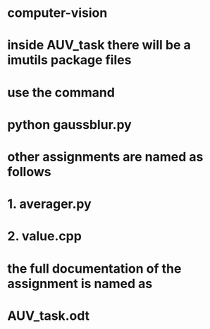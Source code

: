 # computer-vision
# inside AUV_task there will be a imutils package files
# use the command
# python gaussblur.py
# other assignments are named as follows
# 1. averager.py
# 2. value.cpp
# the full documentation of the assignment is named as 
# AUV_task.odt
